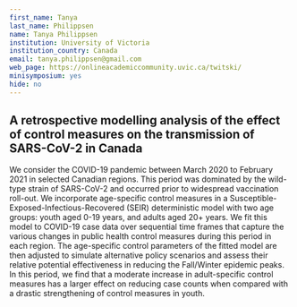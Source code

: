 ```yaml
---
first_name: Tanya
last_name: Philippsen
name: Tanya Philippsen
institution: University of Victoria
institution_country: Canada
email: tanya.philippsen@gmail.com
web_page: https://onlineacademiccommunity.uvic.ca/twitski/
minisymposium: yes
hide: no
---
```


## A retrospective modelling analysis of the effect of control measures on the transmission of SARS-CoV-2 in Canada

We consider the COVID-19 pandemic between March 2020 to February 2021 in selected Canadian regions. This period was dominated by the wild-type strain of SARS-CoV-2 and occurred prior to widespread vaccination roll-out. We incorporate age-specific control measures in a Susceptible-Exposed-Infectious-Recovered (SEIR) deterministic model with two age groups: youth aged 0-19 years, and adults aged 20+ years. We fit this model to COVID-19 case data over sequential time frames that capture the various changes in public health control measures during this period in each region. The age-specific control parameters of the fitted model are then adjusted to simulate alternative policy scenarios and assess their relative potential effectiveness in reducing the Fall/Winter epidemic peaks. In this period, we find that a moderate increase in adult-specific control measures has a larger effect on reducing case counts when compared with a drastic strengthening of control measures in youth.


